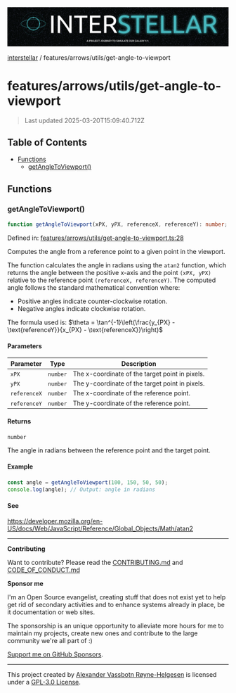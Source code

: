 <div><img alt="SPECCER logo" src="https://raw.githubusercontent.com/phun-ky/interstellar/main/public/interstellar-header.png" style="max-height:120px;"/></div>

[interstellar](../../../README.md) / features/arrows/utils/get-angle-to-viewport

# features/arrows/utils/get-angle-to-viewport

> Last updated 2025-03-20T15:09:40.712Z

## Table of Contents

- [Functions](#functions)
  - [getAngleToViewport()](#getangletoviewport)

## Functions

### getAngleToViewport()

```ts
function getAngleToViewport(xPX, yPX, referenceX, referenceY): number;
```

Defined in:
[features/arrows/utils/get-angle-to-viewport.ts:28](https://github.com/phun-ky/interstellar/blob/main/src/features/arrows/utils/get-angle-to-viewport.ts#L28)

Computes the angle from a reference point to a given point in the viewport.

The function calculates the angle in radians using the `atan2` function, which
returns the angle between the positive x-axis and the point `(xPX, yPX)`
relative to the reference point `(referenceX, referenceY)`. The computed angle
follows the standard mathematical convention where:

- Positive angles indicate counter-clockwise rotation.
- Negative angles indicate clockwise rotation.

The formula used is:
$\theta = \tan^{-1}\left(\frac{y_{PX} - \text{referenceY}}{x_{PX} - \text{referenceX}}\right)$

#### Parameters

| Parameter    | Type     | Description                                     |
| ------------ | -------- | ----------------------------------------------- |
| `xPX`        | `number` | The x-coordinate of the target point in pixels. |
| `yPX`        | `number` | The y-coordinate of the target point in pixels. |
| `referenceX` | `number` | The x-coordinate of the reference point.        |
| `referenceY` | `number` | The y-coordinate of the reference point.        |

#### Returns

`number`

The angle in radians between the reference point and the target point.

#### Example

```ts
const angle = getAngleToViewport(100, 150, 50, 50);
console.log(angle); // Output: angle in radians
```

#### See

<https://developer.mozilla.org/en-US/docs/Web/JavaScript/Reference/Global_Objects/Math/atan2>

---

**Contributing**

Want to contribute? Please read the
[CONTRIBUTING.md](https://github.com/phun-ky/interstellar/blob/main/CONTRIBUTING.md)
and
[CODE_OF_CONDUCT.md](https://github.com/phun-ky/interstellar/blob/main/CODE_OF_CONDUCT.md)

**Sponsor me**

I'm an Open Source evangelist, creating stuff that does not exist yet to help
get rid of secondary activities and to enhance systems already in place, be it
documentation or web sites.

The sponsorship is an unique opportunity to alleviate more hours for me to
maintain my projects, create new ones and contribute to the large community
we're all part of :)

[Support me on GitHub Sponsors](https://github.com/sponsors/phun-ky).

---

This project created by [Alexander Vassbotn Røyne-Helgesen](http://phun-ky.net)
is licensed under a
[GPL-3.0 License](https://choosealicense.com/licenses/gpl-3.0/).
